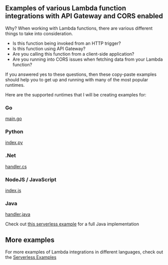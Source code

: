## Examples of various Lambda function integrations with API Gateway and CORS enabled

Why? When working with Lambda functions, there are various different things to take into consideration.

- Is this function being invoked from an HTTP trigger?
- Is this function using API Gateway?
- Are you calling this function from a client-side application?
- Are you running into CORS issues when fetching data from your Lambda function?

If you answered yes to these questions, then these copy-paste examples should help you to get up and running with many of the most popular runtimes.

Here are the supported runtimes that I will be creating examples for:

### Go

[main.go](https://github.com/dabit3/api-gateway-lambda-in-various-runtimes/blob/master/main.go)

### Python

[index.py](https://github.com/dabit3/api-gateway-lambda-in-various-runtimes/blob/master/index.py)

### .Net

[handler.cs](https://github.com/dabit3/api-gateway-lambda-in-various-runtimes/blob/master/handler.cs)

### NodeJS / JavaScript

[index.js](https://github.com/dabit3/api-gateway-lambda-in-various-runtimes/blob/master/index.js)

### Java

[handler.java](https://github.com/dabit3/api-gateway-lambda-in-various-runtimes/blob/master/handler.java)

Check out [this serverless example](https://github.com/serverless/examples/tree/master/aws-java-simple-http-endpoint) for a full Java implementation

## More examples

For more examples of Lambda integrations in different languages, check out the [Serverless Examples](https://github.com/serverless/examples)